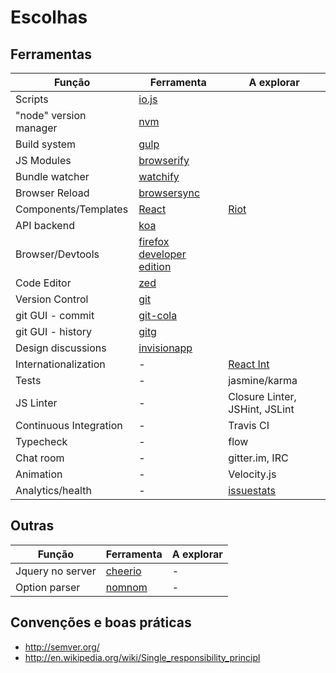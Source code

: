 Escolhas
========

Ferramentas
-----------

|Função                 |Ferramenta         |A explorar                      |
|-----------------------|-------------------|--------------------------------|
|Scripts                |[io.js][1]         |                                |
|"node" version manager |[nvm][2]           |                                |
|Build system           |[gulp][3]          |                                |
|JS Modules             |[browserify][4]    |                                |
|Bundle watcher         |[watchify][5]      |                                |
|Browser Reload         |[browsersync][6]   |                                |
|Components/Templates   |[React][7]         |[Riot][8]                       |
|API backend            |[koa][9]           |                                |
|Browser/Devtools       |[firefox developer edition][10]|                    |
|Code Editor            |[zed][11]          |                                |
|Version Control        |[git][12]          |                                |
|git GUI - commit       |[git-cola][13]     |                                |
|git GUI - history      |[gitg][14]         |                                |
|Design discussions     |[invisionapp][15]  |                                |
|Internationalization   | -                 |[React Int][16]                 |
|Tests                  | -                 |jasmine/karma                   |
|JS Linter              | -                 |Closure Linter, JSHint, JSLint  |
|Continuous Integration | -                 |Travis CI                       |
|Typecheck              | -                 |flow                            |
|Chat room              | -                 |gitter.im, IRC                  |
|Animation              | -                 |Velocity.js                     |
|Analytics/health       | -                 |[issuestats][17]                |


Outras
------

|Função                 |Ferramenta         |A explorar |
|-----------------------|-------------------|-----------|
|Jquery no server       |[cheerio][18]      | -         |
|Option parser          |[nomnom][19]       | -         |

Convenções e boas práticas
---------------------------

- http://semver.org/
- http://en.wikipedia.org/wiki/Single_responsibility_principl

[1]: http://iojs.org
[2]: https://github.com/creationix/nvm
[3]: http://gulpjs.com/
[4]: http://browserify.org/
[5]: http://truongtx.me/2014/08/06/using-watchify-with-gulp-for-fast-browserify-build/
[6]: http://www.browsersync.io/
[7]: http://facebook.github.io/react/
[8]: https://muut.com/riotjs/compare.html
[9]: http://koajs.com/
[10]: https://www.mozilla.org/en-US/firefox/developer/
[11]: http://zedapp.org/
[12]: http://git-scm.com/
[13]: http://git-cola.github.io
[14]: https://wiki.gnome.org/Apps/Gitg
[15]: http://www.invisionapp.com/
[16]: http://formatjs.io/react/
[17]: http://issuestats.com/
[18]: https://github.com/cheeriojs/cheerio
[19]: https://github.com/harthur/nomnom
